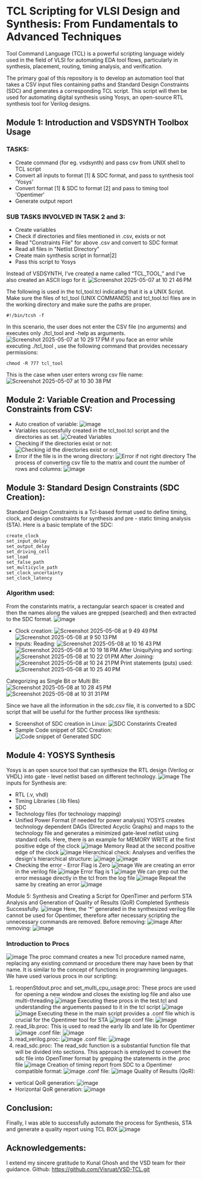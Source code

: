# TCL Scripting for VLSI Design and Synthesis: From Fundamentals to Advanced Techniques
Tool Command Language (TCL) is a powerful scripting language widely used in the field of VLSI for automating EDA tool flows, particularly in synthesis, placement, routing, timing analysis, and verification. 

The primary goal of this repository  is to develop an automation tool that takes a CSV input files containing paths and Standard Design Constraints (SDC) and generates a corresponding TCL script. This script will then be used for automating digital synthesis using Yosys, an open-source RTL synthesis tool for Verilog designs.

## Module 1: Introduction and VSDSYNTH Toolbox Usage
### TASKS:
- Create command (for eg. vsdsynth) and pass csv from UNIX shell to TCL script
- Convert all inputs to format [1] & SDC format, and pass to synthesis tool 'Yosys'
- Convert format [1] & SDC to format [2] and pass to timing tool 'Opentimer'
- Generate output report
### SUB TASKS INVOLVED IN TASK 2 and 3: 
- Create variables
- Check if directories and files mentioned in .csv, exists or not
- Read "Constraints File" for above .csv and convert to SDC format
- Read all files in "Netlist Directory"
- Create main synthesis script in format|2]
- Pass this script to Yosys 

Instead of VSDSYNTH, I’ve created a name called “TCL_TOOL,” and I’ve also created an ASCII logo for it.
![Screenshot 2025-05-07 at 10 21 46 PM](https://github.com/user-attachments/assets/d9b67388-e6c5-4bf7-8fb1-5c58fe04f88a)

The following is used in the tcl_tool.tcl indicating that it is a UNIX Script. Make sure the files of tcl_tool (UNIX COMMANDS) and tcl_tool.tcl files are in the working directory and make sure the paths are proper. 


```
#!/bin/tcsh -f
```
In this scenario, the user does not enter the CSV file (no arguments) and executes only ./tcl_tool and -help as arguments.
![Screenshot 2025-05-07 at 10 29 17 PM](https://github.com/user-attachments/assets/a6ef4bb1-6c53-40df-8d7b-9b0ca174c72b)
if you face an error while executing ./tcl_tool , use the following command that provides necessary permissions:
```
chmod -R 777 tcl_tool
```
This is the case when user enters wrong csv file name:
![Screenshot 2025-05-07 at 10 30 38 PM](https://github.com/user-attachments/assets/1acd147c-d104-4180-8bc6-e5abd9e2a4e3)

## Module 2: Variable Creation and Processing Constraints from CSV: 

- Auto creation of variable: 
![image](https://github.com/user-attachments/assets/f5123ed4-78ad-437b-9f89-4694a68e6740)
- Variables successfully created in the tcl_tool.tcl script and the directories as set. 
![Created Variables](https://github.com/user-attachments/assets/631502ca-3844-4b0c-be64-6b73072c3a04)
- Checking if the directories exist or not:
![Checking id the directories exist or not](https://github.com/user-attachments/assets/6558eca3-d810-47fd-94f2-7be18f7acbac)
- Error if the file is in the wrong directory:
![Error if not right directory](https://github.com/user-attachments/assets/065733c9-6906-402a-895f-28c4cd77e858)
The process of converting csv file to the matrix and count the number of rows and columns:
![image](https://github.com/user-attachments/assets/73664e17-a80d-412c-a4fe-b09bb6ffa968)

## Module 3: Standard Design Constraints (SDC Creation):
Standard Design Constraints is a Tcl-based format used to define timing, clock, and design constraints for synthesis and  pre - static timing analysis (STA).
Here is a basic template of the SDC:
```
create_clock
set_input_delay
set_output_delay
set_driving_cell
set_load
set_false_path
set_multicycle_path
set_clock_uncertainty
set_clock_latency
```
### Algorithm used: 
From the constarints matrix, a rectangular search spacer is created and then the names along the values are grepped (searched) and then extracted to the SDC format. 
![image](https://github.com/user-attachments/assets/1b060b3d-13de-4ac0-adac-dbb0f3b24432)

- Clock creation: 
![Screenshot 2025-05-08 at 9 49 49 PM](https://github.com/user-attachments/assets/46f2c29b-f50d-4bde-9fb4-a35c32b1c35f)
![Screenshot 2025-05-08 at 9 50 13 PM](https://github.com/user-attachments/assets/37b8d792-7c17-4b8f-a28f-8621f70a41c9)
- Inputs: 
 Reading:
![Screenshot 2025-05-08 at 10 16 43 PM](https://github.com/user-attachments/assets/c75e983c-fde0-4efd-9472-8beee4fd6189)
![Screenshot 2025-05-08 at 10 19 18 PM](https://github.com/user-attachments/assets/255c5844-1eee-4cc8-8909-5c6e26f68a47)
After Uniquifying and sorting:
![Screenshot 2025-05-08 at 10 22 01 PM](https://github.com/user-attachments/assets/bed7e8ac-beaf-487d-af78-79f3e840d21e)
After Joining:
![Screenshot 2025-05-08 at 10 24 21 PM](https://github.com/user-attachments/assets/f3fff352-03d8-42bc-a882-e28e4f3905bc)
Print statements (puts) used:
![Screenshot 2025-05-08 at 10 25 40 PM](https://github.com/user-attachments/assets/6f21cd99-699d-4047-ba62-81534bb9fe62)

Categorizing as Single Bit or Multi Bit: 
![Screenshot 2025-05-08 at 10 28 45 PM](https://github.com/user-attachments/assets/55b20e1f-c38c-4025-a409-9c565b52db4d)
![Screenshot 2025-05-08 at 10 31 31 PM](https://github.com/user-attachments/assets/2dc56add-f11b-4051-9019-095ff52fb261)

Since we have all the information in the sdc.csv file, it is converted to a SDC script that will be useful for the further process like synthesis:
- Screenshot of SDC creation in Linux:
![SDC Constarints Created](https://github.com/user-attachments/assets/6f4c5b00-0318-40cb-8d83-b569cb500f0b)
- Sample Code snippet of SDC Creation:
![Code snippet of Generated SDC](https://github.com/user-attachments/assets/8058baf0-99ca-4003-b529-d85401b61c85)
## Module 4: YOSYS Synthesis
Yosys is an open source tool that can synthesize the RTL design (Verilog or VHDL) into gate - level netlist based on different technology.
![image](https://github.com/user-attachments/assets/7c2e5aa7-38a1-4311-9b01-a53cf93cb620)
The inputs for Synthesis are: 
- RTL (.v, vhdl)
- Timing Libraries (.lib files)
- SDC
- Technology files (for technology mapping)
- Unified Power Format (if needed for power analysis)
YOSYS creates technology dependent DAGs (Directed Acyclic Graphs) and maps to the technology file and generates a minimized gate-level netlist using standard cells.
Here, there is an example for MEMORY WRITE at the first positive edge of the clock
![image](https://github.com/user-attachments/assets/f732b951-e382-4634-bf1e-a77243a99c98)
Memory Read at the second positive edge of the clock
![image](https://github.com/user-attachments/assets/a2adfba7-ad73-4753-b331-0f7d517e9e3a)
Hierarchical check: Analyses and verifies the design's hierarchical structure:
![image](https://github.com/user-attachments/assets/63833b7f-ee0c-42d9-95ae-ac0527706226)
![image](https://github.com/user-attachments/assets/4a59f19b-a6ab-4eb1-a17c-12ae13b99752)
- Checking the error - Error Flag is Zero
![image](https://github.com/user-attachments/assets/1ebac623-2ccd-49ff-bb10-10278bf0d16b)
We are creating an error in the verilog file
![image](https://github.com/user-attachments/assets/c9620264-aa03-4022-a66b-bebf3d3c0953)
Error flag is 1
![image](https://github.com/user-attachments/assets/6906314e-1656-419a-9cfd-39eff35a7bc7)
We can grep out the error message directly in the tcl from the log file
![image](https://github.com/user-attachments/assets/753bb1f2-7dbe-4dcd-b08a-0d8a9165e7b9)
Repeat the same by creating an error
![image](https://github.com/user-attachments/assets/30023dc5-fc9a-43d0-84a0-f754623965fc)

Module 5: Synthesis and Creating a Script for OpenTimer and perform STA Analysis and Generation of Quality of Results (QoR)
Completed Synthesis Successfully.
![image](https://github.com/user-attachments/assets/ab4aeb90-909d-4e54-96f3-baa279850ed7)
Here, the '*' generated in the synthesized verilog file cannot be used for Opentimer, therefore after necessary scripting the unnecessary commands are removed. 
Before removing:
![image](https://github.com/user-attachments/assets/b8eb6b87-812e-416f-b2c8-e4cb7c9fb1cf)
After removing:
![image](https://github.com/user-attachments/assets/38806fc5-9342-4e25-9d9f-d98688adc1e4)
### Introduction to Procs
![image](https://github.com/user-attachments/assets/dcf5a7fd-9f64-477b-9fa5-8d7d3e5415de)
The proc command creates a new Tcl procedure named name, replacing any existing command or procedure there may have been by that name. It is similar to the concept of functions in programming languages. 
We have used various procs in our scripting: 
1. reopenStdout.proc and set_multi_cpu_usage.proc:
These procs are used for opening a new window and closes the existing log file and also use multi-threading
  ![image](https://github.com/user-attachments/assets/6312abf1-746b-484c-bf1c-a320af9bd91d)
Executing these procs in the test.tcl and understanding the arguements passed to it in the tcl script
![image](https://github.com/user-attachments/assets/d6a4b373-b21e-40ff-8303-609749c11344)
![image](https://github.com/user-attachments/assets/e56c6b51-df34-45f7-a611-1a12a6bf908d)
Executing these in the main script provides a .conf file which is crucial for the Opentimer tool for STA
![image](https://github.com/user-attachments/assets/53ab8c84-54cb-4800-9cd3-b0c340c3fea5)
conf file:
![image](https://github.com/user-attachments/assets/65eefda9-a6b9-4a24-8333-22a058b7f8c7)
2. read_lib.proc:
This is used to read the early lib and late lib for Opentimer
![image](https://github.com/user-attachments/assets/032cb452-dee7-47c5-a49c-d8d4bf6d8b5c)
.conf file:
![image](https://github.com/user-attachments/assets/0084c3a4-11b2-428b-bbf8-8dcbacf6edea)
3.  read_verilog.proc:
![image](https://github.com/user-attachments/assets/826bf57c-30fd-4c0c-b155-ae47cb581d48)
.conf file:
![image](https://github.com/user-attachments/assets/a83c36c6-2a28-49b7-a93e-a6dafb9b85a2)
4. read_sdc.proc:
 The read_sdc function is a substantial function file that will be divided into sections. This approach is employed to convert the sdc file into OpenTimer format by grepping the statements in the .proc file ![image](https://github.com/user-attachments/assets/c44afef7-12dc-499c-b26c-d20565e9341d)
Creation of timing report from SDC to a Opentimer compatible format:
![image](https://github.com/user-attachments/assets/1e72f032-cdab-4c6c-8c94-098f4a829ba1)
.conf file:
![image](https://github.com/user-attachments/assets/49917845-cc4b-4a52-a108-912cd6b7f7bc)
Quality of Results (QoR):
- vertical QoR generation:
  ![image](https://github.com/user-attachments/assets/768515ec-75fd-4577-b745-aeb586dfc10d)
- Horizontal QoR generation:
  ![image](https://github.com/user-attachments/assets/4d1b23b3-d127-4c48-93cb-ba5ba9cad91e)

## Conclusion:
Finally, I was able to successfully automate the process for Synthesis, STA and generate a quality report using TCL BOX
![image](https://github.com/user-attachments/assets/79eb8686-0f59-4c26-a6e9-97089a1d8ff2)

## Acknowledgements: 
I extend my sincere gratitude to Kunal Ghosh and the VSD team for their guidance.
Github: 
https://github.com/Visruat/VSD-TCL.git





